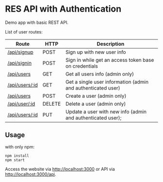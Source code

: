 # RES API with Authentication
Demo app with basic REST API.

List of user routes:

Route | HTTP | Description
--- | --- | ----
[/api/signup](http:localhost:3000/api/signup) | POST | Sign up with new user info
[/api/signin](http:localhost:3000/api/signin) | POST | Sign in while get an access token base on credentials
[/api/users](http://localhost:3000/api/users) | GET | Get all users info (admin only)
[/api/users/:id](http://localhost:3000/api/users/:id) | GET | Get a single user information (admin and authenticated user)
[/api/users](http://localhost:3000/api/users) | POST | Create a user (admin only)
[/api/user/:id](http://localhost:3000/api/user/:id) | DELETE | Delete a user (admin only)
[/api/users/:id ](http://localhost:3000/api/users/:id)| PUT | Update a user with new info (admin and authenticated user);


## Usage
with only npm:

```
npm install
npm start
```

Access the website via  [http://localhost:3000](http://localhost:3000) or API via [http://localhost:3000/api](http://localhost:3000/api).
